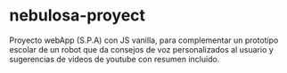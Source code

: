 # nebulosa-proyect
Proyecto webApp (S.P.A) con JS vanilla, para complementar un prototipo escolar de un robot que da consejos de voz personalizados al usuario y sugerencias de videos de youtube con resumen incluido.
